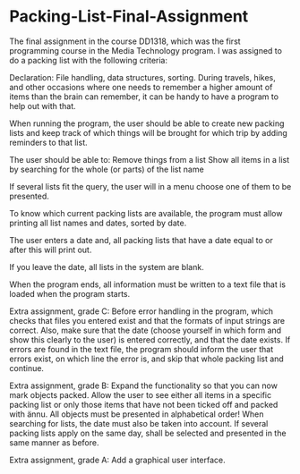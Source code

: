 # Packing-List-Final-Assignment

The final assignment in the course DD1318, which was the first programming course in the Media Technology program. I was assigned to do a packing list with the following criteria:

Declaration: File handling, data structures, sorting.
During travels, hikes, and other occasions where one needs to remember a higher amount of items than the brain can remember, it can be handy to have a program to help out with that. 

When running the program, the user should be able to create new packing lists and keep track of which things will be brought for which trip by adding reminders to that list.  

The user should be able to:
Remove things from a list
Show all items in a list by searching for the whole (or parts) of the list name

If several lists fit the query, the user will in a menu choose one of them to be presented. 

To know which current packing lists are available, the program must allow printing all list names and dates, sorted by date.

The user enters a date and, all packing lists that have a date equal to or after this will print out.

If you leave the date, all lists in the system are blank.

When the program ends, all information must be written to a text file that is loaded when the program starts.



Extra assignment, grade C: Before error handling in the program, which checks that files you entered exist and that the formats of input strings are correct. Also, make sure that the date (choose yourself in which form and show this clearly to the user) is entered correctly, and that the date exists. If errors are found in the text file, the program should inform the user that errors exist, on which line the error is, and skip that whole packing list and continue.

Extra assignment, grade B: Expand the functionality so that you can now mark objects packed. Allow the user to see either all items in a specific packing list or only those items that have not been ticked off and packed with ̈annu. All objects must be presented in alphabetical order! When searching for lists, the date must also be taken into account. If several packing lists apply on the same day, shall be selected and presented in the same manner as before.

Extra assignment, grade A: Add a graphical user interface.
